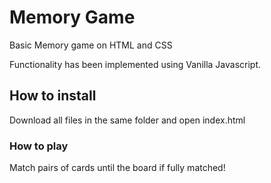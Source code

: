 # Memory Game

Basic Memory game on HTML and CSS

Functionality has been implemented using Vanilla Javascript.

## How to install

Download all files in the same folder and open index.html

### How to play

Match pairs of cards until the board if fully matched!
